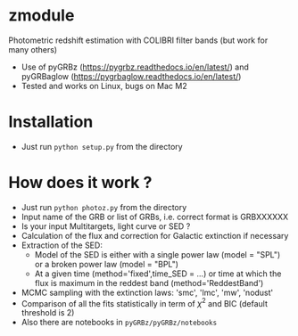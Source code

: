 # zmodule
Photometric redshift estimation with COLIBRI filter bands (but work for many others)<br />
- Use of pyGRBz (https://pygrbz.readthedocs.io/en/latest/) and pyGRBaglow (https://pygrbaglow.readthedocs.io/en/latest/)
- Tested and works on Linux, bugs on Mac M2
# Installation
- Just run `python setup.py` from the directory
# How does it work ?
- Just run `python photoz.py` from the directory
- Input name of the GRB or list of GRBs, i.e. correct format is GRBXXXXXX
- Is your input Multitargets, light curve or SED ?
- Calculation of the flux and correction for Galactic extinction if necessary
- Extraction of the SED:
    * Model of the SED is either with a single power law (model = "SPL") or a broken power law (model = "BPL")
    * At a given time (method='fixed',time_SED = ...) or time at which the flux is maximum in the reddest band (method='ReddestBand')
- MCMC sampling with the extinction laws: 'smc', 'lmc', 'mw', 'nodust'
- Comparison of all the fits statistically in term of $\chi^2$ and BIC (default threshold is 2)
- Also there are notebooks in `pyGRBz/pyGRBz/notebooks`
